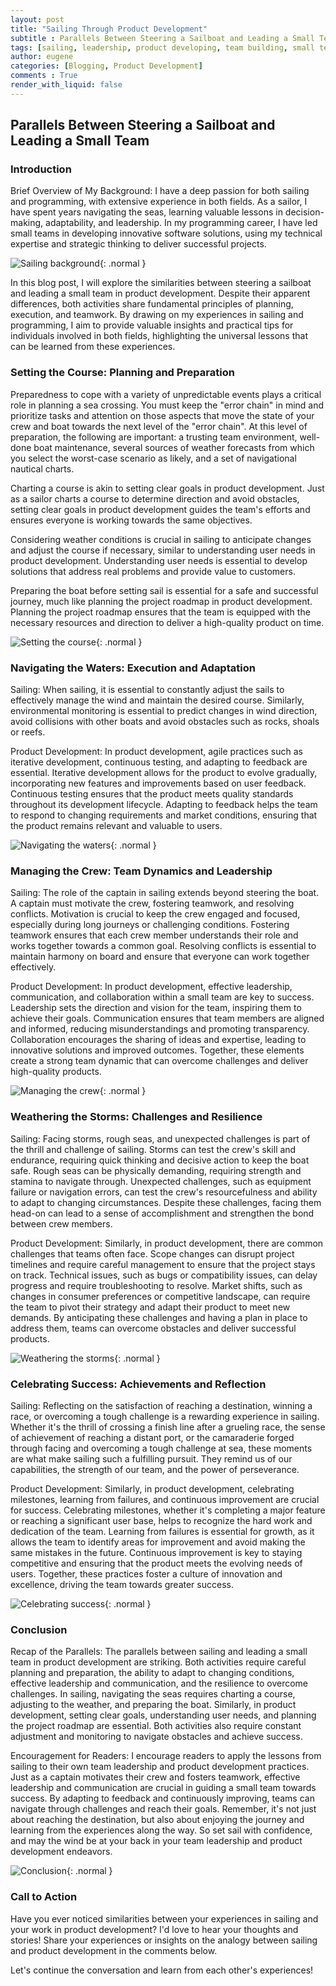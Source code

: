 ```yaml
---
layout: post
title: "Sailing Through Product Development"
subtitle : Parallels Between Steering a Sailboat and Leading a Small Team.
tags: [sailing, leadership, product developing, team building, small team, agile, scrum, product management, product owner, product manager]
author: eugene
categories: [Blogging, Product Development]
comments : True
render_with_liquid: false
---
```


## Parallels Between Steering a Sailboat and Leading a Small Team
### Introduction

Brief Overview of My Background:
I have a deep passion for both sailing and programming, with extensive experience in both fields. As a sailor, I have spent years navigating the seas, learning valuable lessons in decision-making, adaptability, and leadership. In my programming career, I have led small teams in developing innovative software solutions, using my technical expertise and strategic thinking to deliver successful projects.

![Sailing background](/assets/img/sailing-development/01-intro.png){: .normal }

In this blog post, I will explore the similarities between steering a sailboat and leading a small team in product development. Despite their apparent differences, both activities share fundamental principles of planning, execution, and teamwork. By drawing on my experiences in sailing and programming, I aim to provide valuable insights and practical tips for individuals involved in both fields, highlighting the universal lessons that can be learned from these experiences.

### Setting the Course: Planning and Preparation

Preparedness to cope with a variety of unpredictable events plays a critical role in planning a sea crossing. You must keep the "error chain" in mind and prioritize tasks and attention on those aspects that move the state of your crew and boat towards the next level of the "error chain". At this level of preparation, the following are important: a trusting team environment, well-done boat maintenance, several sources of weather forecasts from which you select the worst-case scenario as likely, and a set of navigational nautical charts.

Charting a course is akin to setting clear goals in product development. Just as a sailor charts a course to determine direction and avoid obstacles, setting clear goals in product development guides the team's efforts and ensures everyone is working towards the same objectives.

Considering weather conditions is crucial in sailing to anticipate changes and adjust the course if necessary, similar to understanding user needs in product development. Understanding user needs is essential to develop solutions that address real problems and provide value to customers.

Preparing the boat before setting sail is essential for a safe and successful journey, much like planning the project roadmap in product development. Planning the project roadmap ensures that the team is equipped with the necessary resources and direction to deliver a high-quality product on time.

![Setting the course](/assets/img/sailing-development/02-preparations-planings.png){: .normal }

### Navigating the Waters: Execution and Adaptation

Sailing: When sailing, it is essential to constantly adjust the sails to effectively manage the wind and maintain the desired course. Similarly, environmental monitoring is essential to predict changes in wind direction, avoid collisions with other boats and avoid obstacles such as rocks, shoals or reefs.

Product Development: In product development, agile practices such as iterative development, continuous testing, and adapting to feedback are essential. Iterative development allows for the product to evolve gradually, incorporating new features and improvements based on user feedback. Continuous testing ensures that the product meets quality standards throughout its development lifecycle. Adapting to feedback helps the team to respond to changing requirements and market conditions, ensuring that the product remains relevant and valuable to users.

![Navigating the waters](/assets/img/sailing-development/03-navigating-the-waters.png){: .normal }

### Managing the Crew: Team Dynamics and Leadership

Sailing:
The role of the captain in sailing extends beyond steering the boat. A captain must motivate the crew, fostering teamwork, and resolving conflicts. Motivation is crucial to keep the crew engaged and focused, especially during long journeys or challenging conditions. Fostering teamwork ensures that each crew member understands their role and works together towards a common goal. Resolving conflicts is essential to maintain harmony on board and ensure that everyone can work together effectively.

Product Development:
In product development, effective leadership, communication, and collaboration within a small team are key to success. Leadership sets the direction and vision for the team, inspiring them to achieve their goals. Communication ensures that team members are aligned and informed, reducing misunderstandings and promoting transparency. Collaboration encourages the sharing of ideas and expertise, leading to innovative solutions and improved outcomes. Together, these elements create a strong team dynamic that can overcome challenges and deliver high-quality products.

![Managing the crew](/assets/img/sailing-development/04-managing-the-crew.png){: .normal }

### Weathering the Storms: Challenges and Resilience

Sailing:
Facing storms, rough seas, and unexpected challenges is part of the thrill and challenge of sailing. Storms can test the crew's skill and endurance, requiring quick thinking and decisive action to keep the boat safe. Rough seas can be physically demanding, requiring strength and stamina to navigate through. Unexpected challenges, such as equipment failure or navigation errors, can test the crew's resourcefulness and ability to adapt to changing circumstances. Despite these challenges, facing them head-on can lead to a sense of accomplishment and strengthen the bond between crew members.

Product Development:
Similarly, in product development, there are common challenges that teams often face. Scope changes can disrupt project timelines and require careful management to ensure that the project stays on track. Technical issues, such as bugs or compatibility issues, can delay progress and require troubleshooting to resolve. Market shifts, such as changes in consumer preferences or competitive landscape, can require the team to pivot their strategy and adapt their product to meet new demands. By anticipating these challenges and having a plan in place to address them, teams can overcome obstacles and deliver successful products.

![Weathering the storms](/assets/img/sailing-development/05-weathering-the-storms.png){: .normal }

### Celebrating Success: Achievements and Reflection

Sailing:
Reflecting on the satisfaction of reaching a destination, winning a race, or overcoming a tough challenge is a rewarding experience in sailing. Whether it's the thrill of crossing a finish line after a grueling race, the sense of achievement of reaching a distant port, or the camaraderie forged through facing and overcoming a tough challenge at sea, these moments are what make sailing such a fulfilling pursuit. They remind us of our capabilities, the strength of our team, and the power of perseverance.

Product Development:
Similarly, in product development, celebrating milestones, learning from failures, and continuous improvement are crucial for success. Celebrating milestones, whether it's completing a major feature or reaching a significant user base, helps to recognize the hard work and dedication of the team. Learning from failures is essential for growth, as it allows the team to identify areas for improvement and avoid making the same mistakes in the future. Continuous improvement is key to staying competitive and ensuring that the product meets the evolving needs of users. Together, these practices foster a culture of innovation and excellence, driving the team towards greater success.

![Celebrating success](/assets/img/sailing-development/06-celebrating-success.png){: .normal }

### Conclusion

Recap of the Parallels:
The parallels between sailing and leading a small team in product development are striking. Both activities require careful planning and preparation, the ability to adapt to changing conditions, effective leadership and communication, and the resilience to overcome challenges. In sailing, navigating the seas requires charting a course, adjusting to the weather, and preparing the boat. Similarly, in product development, setting clear goals, understanding user needs, and planning the project roadmap are essential. Both activities also require constant adjustment and monitoring to navigate obstacles and achieve success.

Encouragement for Readers:
I encourage readers to apply the lessons from sailing to their own team leadership and product development practices. Just as a captain motivates their crew and fosters teamwork, effective leadership and communication are crucial in guiding a small team towards success. By adapting to feedback and continuously improving, teams can navigate through challenges and reach their goals. Remember, it's not just about reaching the destination, but also about enjoying the journey and learning from the experiences along the way. So set sail with confidence, and may the wind be at your back in your team leadership and product development endeavors.

![Conclusion](/assets/img/sailing-development/07-conclusion.jpeg){: .normal }

### Call to Action

Have you ever noticed similarities between your experiences in sailing and your work in product development? I'd love to hear your thoughts and stories! Share your experiences or insights on the analogy between sailing and product development in the comments below.

Let's continue the conversation and learn from each other's experiences!
